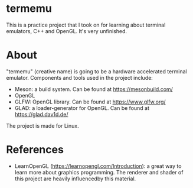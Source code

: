# termemu

This is a practice project that I took on for learning about terminal emulators, C++ and OpenGL. It's very unfinished.

# About

"termemu" (creative name) is going to be a hardware accelerated terminal emulator. Components and tools used in the project include:
- Meson: a build system. Can be found at https://mesonbuild.com/
- OpenGL
- GLFW: OpenGL library. Can be found at https://www.glfw.org/
- GLAD: a loader-generator for OpenGL. Can be found at https://glad.dav1d.de/

The project is made for Linux.

# References

- LearnOpenGL (https://learnopengl.com/Introduction): a great way to learn more about graphics programming. The renderer and shader of this project are heavily influencedby this material.
